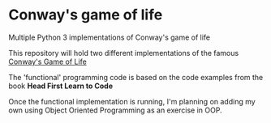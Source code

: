 # Conway's game of life
Multiple Python 3 implementations of Conway's game of life

This repository will hold two different implementations of the famous [Conway's Game of Life](https://en.wikipedia.org/wiki/Conway%27s_Game_of_Life)

The 'functional' programming code is based on the code examples from the book **Head First Learn to Code**

Once the functional implementation is running, I'm planning on adding my own using Object Oriented Programming as an exercise in OOP.
